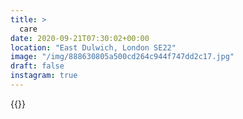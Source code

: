 ```yaml
---
title: >
  care
date: 2020-09-21T07:30:02+00:00
location: "East Dulwich, London SE22"
image: "/img/888630805a500cd264c944f747dd2c17.jpg"
draft: false
instagram: true
---
```


{{<photo src="/img/888630805a500cd264c944f747dd2c17.jpg">}}
